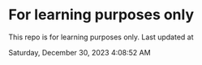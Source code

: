 # For learning purposes only
This repo is for learning purposes only.
Last updated at

Saturday, December 30, 2023 4:08:52 AM

